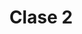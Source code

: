 ---
layout: page
title: Clase 2
description: Jueves (Mañana)
permalink: /bitacora/jueves-m/clase-2/
---